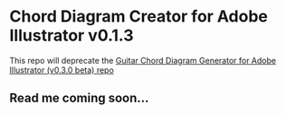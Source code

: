 # Chord Diagram Creator for Adobe Illustrator v0.1.3



This repo will deprecate the [Guitar Chord Diagram Generator for Adobe Illustrator (v0.3.0 beta) repo](https://github.com/harpwood/Guitar-Chord-Diagram-Generator-for-Adobe-Illustrator)



## Read me coming soon...